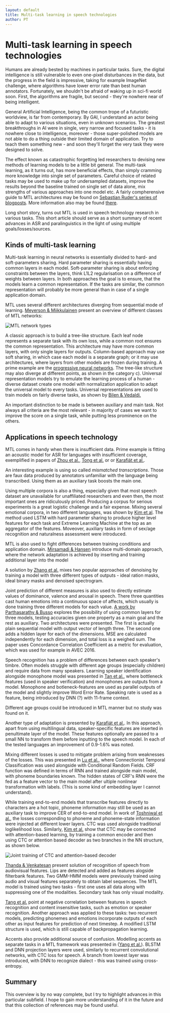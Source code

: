```yaml
---
layout: default
title: Multi-task learning in speech technologies
author: PT
---
```



# Multi-task learning in speech technologies

Humans are already bested by machines in particular tasks. Sure, the digital intelligence is still vulnerable to even one-pixel disturbances in the data, but the progress in the field is impressive, 
taking for example ImageNet challenge, where algorithms have lower error rate than best human annotators. Fortunately, we shouldn't be afraid of waking up in sci-fi world soon. First, the algorithms
 are fragile, but second - they're nowhere near of being intelligent.

General Artificial Intelligence, being the common trope of a futuristic worldview, is far from contemporary. By GAI, I understand an actor being able to adapt to various situations, even in unknown scenarios.
The greatest breakthroughs in AI were in single, very narrow and focused tasks - it is nowhere close to intelligence, moreover - those super-polished models are not able to do a thing outside their limited
domain of application. Try to teach them something new - and soon they'll forget the very task they were designed to solve. 

The effect known as catastrophic forgetting led researchers to devising new methods of learning models to be a little bit general. The multi-task learning, as it turns out, has more beneficial effects, than
simply cramming more knowledge into single set of parameters. Careful choice of related tasks may be used to make up for undersampled datasets, improve the results beyond the baseline trained on single set
of data alone, mix strengths of various approaches into one model etc. A fairly compherensive guide to MTL architectures may be found on [Sebastian Ruder's series of blogposts][16]. More information also may
 be found [there][17].

Long short story, turns out MTL is used in speech technology research in various tasks. This short article should serve as a short summary of recent advances in ASR and paralinguistics in the light of using
 multiple goals/losses/sources.

## Kinds of multi-task learning

Multi-task learning in neural networks is essentially divided to hard- and soft-parameters sharing. Hard parameter sharing is essentially having common layers in each model.  Soft-parameter sharing is about
enforcing constraints between the layers, think L1L2 regularisation on a difference of weights between layers. In both approaches the goal is to ensure, that the models learn a common representation. If the 
tasks are similar, the common representation will probably be more general than in case of a single application domain.

MTL uses several different architectures diverging from sequential mode of learning. [Meyerson & Miikkulainen][13] present an overview of different classes of MTL networks:

![MTL network types](mtl-netTypes.jpg)

A classic approach is to build a tree-like structure. Each leaf node represents a separate task with its own loss, while a common root ensures the common representation. This architecture may have more
common layers, with only single layers for outputs. Column-based approach may use soft sharing, in which case each model is a separate graph; or it may use architectures, where layers from other models are
frozen during training. A prime example are the [progressive neural networks][14]. The tree-like structure may also diverge at different points, as shown in the category c). Universal representation models
try to emulate the learning process of a human - diverse dataset create one model with normalization application to adapt the universal model to every tasks. Universal representations are used to train
models on fairly diverse tasks, as shown by [Bilen & Vedaldi.][15]

An important distinction to be made is between auxiliary and main task. Not always all criteria are the most relevant - in majority of cases we want to improve the score on a single task, while putting less
prominence on the others.

## Applications in speech technology 

MTL comes in handy when there is insufficient data. Prime example is fitting an acoustic model for ASR for languages with insufficient coverage, exemplified in papers of [Zhou et al.][18], [Tong et al.][19] or 
or [Karafiát et al.][6].

An interesting example is using so called _mismatched transcriptions_. Those are faux data produced by annotators unfamiliar with the language being transcribed. Using them as an auxiliary task boosts the main one.

Using multiple corpora is also a thing, especially given that most speech dataset are unavailable for unaffiliated researchers and even then, the most important ones are ridiculously priced. Producing a corpus
for serious experiments is a great logistic challenge and a fair expense. Mixing several emotional corpora, in two different languages, was shown by [Kim et al][1]. The method used LSTM with hard parameter sharing to
produce higher level features for each task and Extreme Learning Machine at the top as an aggregator of the features. Moveover, auxiliary tasks in form of sex/age recognition and naturalness assessment were introduced.

MTL is also used to fight differences between training conditions and application domain. [Mirsamadi & Hansen][2] introduce multi-domain approach, where the network adaptation is achieved by inserting and training additional layer into the model

A solution by [Zhang et al.][3] mixes two popular approaches of denoising by training a model with three different types of outputs - ideal ration masks, ideal binary masks and denoised spectrogram.

Joint prediction of different measures is also used to directly estimate values of dominance, valence and arousal in speech. There three quantities cast human emotions into a continuous space of affects, 
which usually is done training three different models for each value. [A work by Parthasarathy & Busso][4] explores the possibility of using common layers for three models, testing accuracies given one property as a main goal and the rest
as auxiliary. Two architectures were presented. The first is actually plain sequential model with output vector of length three. The second one adds a hidden layer for each of the dimensions. MSE are calculated
independently for each dimension, and total loss is a weighed sum. The paper uses Concordance Correlation Coefficient as a metric for evaluation, which was used for example in AVEC 2016.

Speech recognition has a problem of differences between each speaker's timbre. Often models struggle with different age groups (especially children) and require data from many speakers. Learning speaker 
identification alongside monophone model was presented in [Tan et al.][5], where bottleneck features (used in speaker verification) and monophones are outputs from a model. Monophone and botleneck-features are used 
as parallel outputs of the model and slightly improve Word Error Rate. Speaking rate is used as a feature, being introduced by DNN (?) with 11-frame context.

Different age groups could be introduced in MTL manner but no study was found on it.

Another type of adaptation is presented by [Karafiát et al.][6]. In this approach, apart from using multilingual data, speaker-specific features are inserted in penultimate layer of the model. These features optionally are
passed to a small NN to transform them before inputting to the speech model. In each of the tested languages an improvement of 0.9-1.6% was noted.

Mixing different losses is used to mitigate problem arising from weaknesses of the losses. This was presented in [Lu et al.][7], where Connectionist Temporal Classification was used alongside with Conditional Random
 Fields. CRF function was defined in terms of RNN and trained alongside main model, with phoneme boundaries known. The hidden states of CRF's RNN were the fed as a feature vector to the main model after ultiple
 nonlinear transformation with labels. (This is some kind of embedding layer I cannot understand).

While training end-to-end models that transcribe features directly to characters are a hot topic, phoneme information may still be used as an auxiliary task to improve CER of end-to-end model.
In work of [Toshniwal et al.][8], the losses corresponding to phoneme and phoneme-state information were injected at different lower layers. CTC was used alongside traditional loglikelihood loss. Similarly,
[Kim et al.][9] show that CTC may be connected with attention-based learning, by training a common encoder and then using CTC or attention based decoder as two branches in the NN structure, as shown below.

![Joint training of CTC and attention-based decoder](mtl-ctc-attention.jpg)

[Thanda & Venkatesan][10] present solution of recognition of speech from audiovisual features. Lips are detected and added as features alogside filterbank features. Two GMM-HMM models were previously trained using audio and visual
 features separately to obtain label sequences. The MTL model is trained using two tasks - first one uses all data along with suppressing one of the modalities. Secondary task has only visual modality.

[Tang et al.][11] point at negative correlation between features in speech recognition and content insensitive tasks, such as emotion or speaker recognition. Another approach was applied to these tasks: two recurrent models,
predicting phonemes and emotions incorporate outputs of each other as input features for prediction of next timestep. A modified LSTM structure is used, which is still capable of backpropagation learning.

Accents also provide additional source of confusion. Modelling accents as separate tasks in a MTL framework was presented in ([Yang et al.][12]). BLSTM and DNN projection layers were used, similarly to recurrent convolutional
 networks, with CTC loss for speech. A branch from lowest layer was introduced, with DNN to recognize dialect - this was trained using cross-entropy. 

## Summary

This overview is by no way complete, but I try to highlight advances in this particular subfield. I hope to gain more understanding of it in the future and that this collection of references may be found
useful.

<!-- References -->

[1]: http://www.isca-speech.org/archive/Interspeech_2017/pdfs/0736.PDF
[2]: http://www.isca-speech.org/archive/Interspeech_2017/pdfs/0398.PDF
[3]: http://www.isca-speech.org/archive/Interspeech_2017/pdfs/0240.PDF
[4]: http://www.isca-speech.org/archive/Interspeech_2017/abstracts/1494.html
[5]: https://pdfs.semanticscholar.org/6af8/a848221281148d1fc9b2835d935f9a8453aa.pdf
[6]: http://www.isca-speech.org/archive/Interspeech_2017/pdfs/1775.PDF
[7]: http://www.isca-speech.org/archive/Interspeech_2017/pdfs/0071.PDF
[8]: http://www.isca-speech.org/archive/Interspeech_2017/pdfs/1118.PDF
[9]: https://arxiv.org/pdf/1609.06773.pdf
[10]: https://arxiv.org/pdf/1701.02477.pdf
[11]: https://arxiv.org/pdf/1603.09643.pdf
[12]: https://arxiv.org/pdf/1802.02656.pdf
[13]: https://arxiv.org/pdf/1711.00108.pdf
[14]: https://arxiv.org/abs/1606.04671.pdf
[15]: https://arxiv.org/pdf/1701.07275.pdf
[16]: http://ruder.io/multi-task/index.html
[17]: https://arxiv.org/pdf/1707.08114.pdf
[18]: http://www.isca-speech.org/archive/Interspeech_2017/pdfs/0111.PDF
[19]: http://www.isca-speech.org/archive/Interspeech_2017/pdfs/1242.PDF